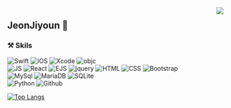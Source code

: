 <div>
<a href="https://velog.io/@youn_22" style="align:right">
    <img 
        src="http://img.shields.io/badge/-Velog.io-43249F?style=plastice&logo=Vectorworks&link=https://velog.io/@youn_22"
        style="height : auto; margin-left : 10px; margin-right : 10px; align: right;" align="right"/>
</a>
</div>


## JeonJiyoun 🔮

### ⚒ Skils
![Swift] ![iOS] ![Xcode] ![objc]          
![JS] ![React] ![EJS] ![jquery] ![HTML] ![CSS] ![Bootstrap]       
![MySql] ![MariaDB] ![SQLite]          
![Python] ![Github]     



[![Top Langs](https://github-readme-stats.vercel.app/api/top-langs/?username=JeonJiyoun&hide=jupyter%20notebook,c,racket,php,c%2B%2B,html,css,makefile,ruby,kotlin&layout=compact)](https://github.com/anuraghazra/github-readme-stats)
<!--**JeonJiyoun/JeonJiyoun** is a ✨ _special_ ✨ repository because its `README.md` (this file) appears on your GitHub profile.

Here are some ideas to get you started:

- 🔭 I’m currently working on ...
- 🌱 I’m currently learning ...
- 👯 I’m looking to collaborate on ...
- 🤔 I’m looking for help with ...
- 💬 Ask me about ...
- 📫 How to reach me: ...
- 😄 Pronouns: ...
- ⚡ Fun fact: ...
-->

[Swift]: https://img.shields.io/badge/Swift-F05138?style=flat-square&logo=Swift&logoColor=white
[iOS]: https://img.shields.io/badge/iOS-000000?style=flat-square&logo=Apple&logoColor=white
[Xcode]: https://img.shields.io/badge/Xcode-147EFB?style=flat-square&logo=Xcode&logoColor=white
[objc]: https://img.shields.io/badge/Objective_c-6428B4?style=flat-square&logo=Objective_c&logoColor=white
[Firebase]: https://img.shields.io/badge/Firebase-059BE5?style=flat-square&logo=Firebase&logoColor=FFCA28

[Python]: https://img.shields.io/badge/Python-3776AB?style=flat-square&logo=Python&logoColor=white

[JS]: https://img.shields.io/badge/JavaScript-F7DF1E?style=flat-square&logo=JavaScript&logoColor=black
[EJS]: https://img.shields.io/badge/EJS-059BE5?style=flat-square&logo=EJS&logoColor=FFCA28
[React]: https://img.shields.io/badge/react-61DAFB?style=flat-square&logo=react&logoColor=black
[jquery]: https://img.shields.io/badge/jquery-0769AD?style=flat-square&logo=jquery&logoColor=white
[React]: https://img.shields.io/badge/Firebase-059BE5?style=flat-square&logo=Firebase&logoColor=FFCA28
[Node]: https://img.shields.io/badge/Firebase-059BE5?style=flat-square&logo=Firebase&logoColor=FFCA28
[MongoDB]: https://img.shields.io/badge/Firebase-059BE5?style=flat-square&logo=Firebase&logoColor=FFCA28
[HTML]: https://img.shields.io/badge/html-E34F26?style=flat-square&logo=html5&logoColor=white
[CSS]: https://img.shields.io/badge/css-1572B6?style=flat-square&logo=css3&logoColor=white
[Bootstrap]: https://img.shields.io/badge/bootstrap-7952B3?style=flat-squarelogo=bootstrap&logoColor=white
[SQLite]: https://img.shields.io/badge/SQLite-003B57?style=flat-square&logo=SQLite&logoColor=white

[Github]: https://img.shields.io/badge/github-181717?style=flat-square&logo=github&logoColor=white

[MySql]: https://img.shields.io/badge/mysql-4479A1?style=flat-square&logo=mysql&logoColor=white
[MariaDB]: https://img.shields.io/badge/mariaDB-003545?style=flat-square&logo=mariaDB&logoColor=white








